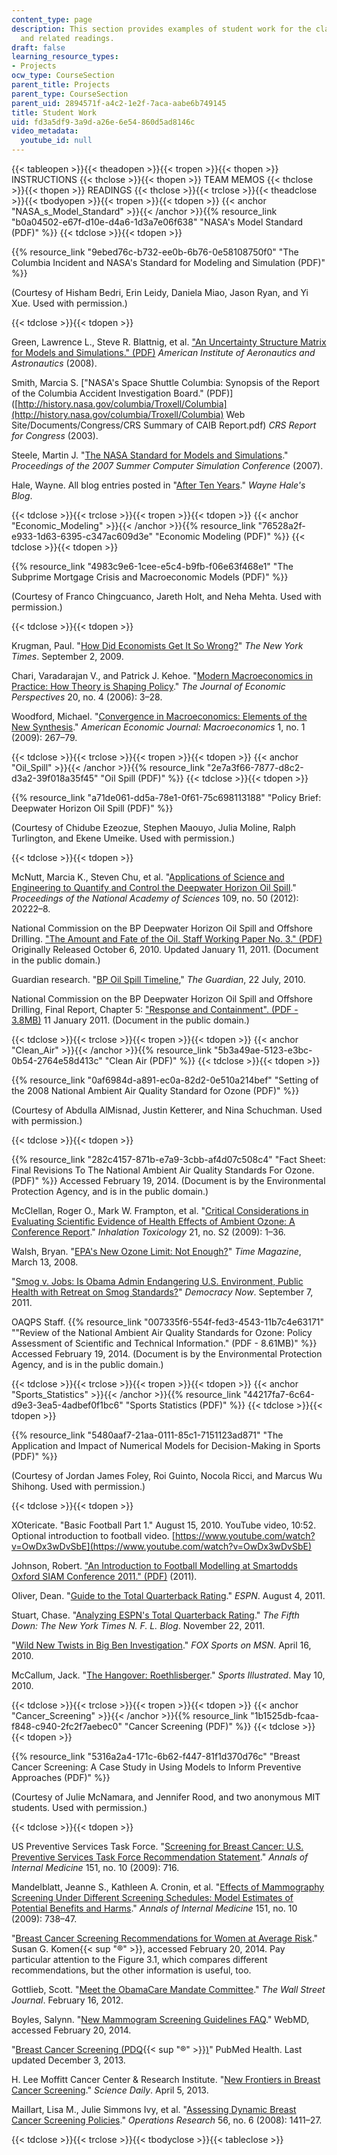 ```yaml
---
content_type: page
description: This section provides examples of student work for the class project
  and related readings.
draft: false
learning_resource_types:
- Projects
ocw_type: CourseSection
parent_title: Projects
parent_type: CourseSection
parent_uid: 2894571f-a4c2-1e2f-7aca-aabe6b749145
title: Student Work
uid: fd3a5df9-3a9d-a26e-6e54-860d5ad8146c
video_metadata:
  youtube_id: null
---
```

{{< tableopen >}}{{< theadopen >}}{{< tropen >}}{{< thopen >}}
INSTRUCTIONS
{{< thclose >}}{{< thopen >}}
TEAM MEMOS
{{< thclose >}}{{< thopen >}}
READINGS
{{< thclose >}}{{< trclose >}}{{< theadclose >}}{{< tbodyopen >}}{{< tropen >}}{{< tdopen >}}
{{< anchor "NASA_s_Model_Standard" >}}{{< /anchor >}}{{% resource_link "b0a04502-e67f-d10e-d4a6-1d3a7e06f638" "NASA's Model Standard (PDF)" %}}
{{< tdclose >}}{{< tdopen >}}

{{% resource_link "9ebed76c-b732-ee0b-6b76-0e58108750f0" "The Columbia Incident and NASA's Standard for Modeling and Simulation (PDF)" %}}

(Courtesy of Hisham Bedri, Erin Leidy, Daniela Miao, Jason Ryan, and Yi Xue. Used with permission.)

{{< tdclose >}}{{< tdopen >}}

Green, Lawrence L., Steve R. Blattnig, et al. ["An Uncertainty Structure Matrix for Models and Simulations." (PDF)](https://ntrs.nasa.gov/archive/nasa/casi.ntrs.nasa.gov/20080015748.pdf) *American Institute of Aeronautics and Astronautics* (2008).

Smith, Marcia S. \["NASA's Space Shuttle Columbia: Synopsis of the Report of the Columbia Accident Investigation Board." (PDF)\]([http://history.nasa.gov/columbia/Troxell/Columbia](http://history.nasa.gov/columbia/Troxell/Columbia) Web Site/Documents/Congress/CRS Summary of CAIB Report.pdf) *CRS Report for Congress* (2003).

Steele, Martin J. "[The NASA Standard for Models and Simulations](http://dl.acm.org/citation.cfm?id=1357912)." *Proceedings of the 2007 Summer Computer Simulation Conference* (2007).

Hale, Wayne. All blog entries posted in "[After Ten Years](http://waynehale.wordpress.com/category/after-ten-years/)." *Wayne Hale's Blog*.

{{< tdclose >}}{{< trclose >}}{{< tropen >}}{{< tdopen >}}
{{< anchor "Economic_Modeling" >}}{{< /anchor >}}{{% resource_link "76528a2f-e933-1d63-6395-c347ac609d3e" "Economic Modeling (PDF)" %}}
{{< tdclose >}}{{< tdopen >}}

{{% resource_link "4983c9e6-1cee-e5c4-b9fb-f06e63f468e1" "The Subprime Mortgage Crisis and Macroeconomic Models (PDF)" %}}

(Courtesy of Franco Chingcuanco, Jareth Holt, and Neha Mehta. Used with permission.)

{{< tdclose >}}{{< tdopen >}}

Krugman, Paul. "[How Did Economists Get It So Wrong?](http://www.nytimes.com/2009/09/06/magazine/06Economic-t.html?pagewanted=all)" *The New York Times*. September 2, 2009.

Chari, Varadarajan V., and Patrick J. Kehoe. "[Modern Macroeconomics in Practice: How Theory is Shaping Policy](http://dx.doi.org/10.1257/jep.20.4.3)." *The Journal of Economic Perspectives* 20, no. 4 (2006): 3–28.

Woodford, Michael. "[Convergence in Macroeconomics: Elements of the New Synthesis](http://dx.doi.org/10.1257/mac.1.1.267)." *American Economic Journal: Macroeconomics* 1, no. 1 (2009): 267–79.

{{< tdclose >}}{{< trclose >}}{{< tropen >}}{{< tdopen >}}
{{< anchor "Oil_Spill" >}}{{< /anchor >}}{{% resource_link "2e7a3f66-7877-d8c2-d3a2-39f018a35f45" "Oil Spill (PDF)" %}}
{{< tdclose >}}{{< tdopen >}}

{{% resource_link "a71de061-dd5a-78e1-0f61-75c698113188" "Policy Brief: Deepwater Horizon Oil Spill (PDF)" %}}

(Courtesy of Chidube Ezeozue, Stephen Maouyo, Julia Moline, Ralph Turlington, and Ekene Umeike. Used with permission.)

{{< tdclose >}}{{< tdopen >}}

McNutt, Marcia K., Steven Chu, et al. "[Applications of Science and Engineering to Quantify and Control the Deepwater Horizon Oil Spill](http://dx.doi.org/10.1073/pnas.1214389109)." *Proceedings of the National Academy of Sciences* 109, no. 50 (2012): 20222–8.

National Commission on the BP Deepwater Horizon Oil Spill and Offshore Drilling. ["The Amount and Fate of the Oil. Staff Working Paper No. 3." (PDF)](http://astro.berkeley.edu/~echiang/bp/WorkingPaper.pdf) Originally Released October 6, 2010. Updated January 11, 2011. (Document in the public domain.)

Guardian research. "[BP Oil Spill Timeline](http://www.theguardian.com/environment/2010/jun/29/bp-oil-spill-timeline-deepwater-horizon)," *The Guardian*, 22 July, 2010.

National Commission on the BP Deepwater Horizon Oil Spill and Offshore Drilling, Final Report, Chapter 5: ["Response and Containment". (PDF - 3.8MB)](http://cybercemetery.unt.edu/archive/oilspill/20121211010142/http://www.oilspillcommission.gov/sites/default/files/documents/FinalReportChapter5.pdf) 11 January 2011. (Document in the public domain.)

{{< tdclose >}}{{< trclose >}}{{< tropen >}}{{< tdopen >}}
{{< anchor "Clean_Air" >}}{{< /anchor >}}{{% resource_link "5b3a49ae-5123-e3bc-0b54-2764e58d413c" "Clean Air (PDF)" %}}
{{< tdclose >}}{{< tdopen >}}

{{% resource_link "0af6984d-a891-ec0a-82d2-0e510a214bef" "Setting of the 2008 National Ambient Air Quality Standard for Ozone (PDF)" %}}

(Courtesy of Abdulla AlMisnad, Justin Ketterer, and Nina Schuchman. Used with permission.)

{{< tdclose >}}{{< tdopen >}}

{{% resource_link "282c4157-871b-e7a9-3cbb-af4d07c508c4" "Fact Sheet: Final Revisions To The National Ambient Air Quality Standards For Ozone. (PDF)" %}} Accessed February 19, 2014. (Document is by the Environmental Protection Agency, and is in the public domain.)

McClellan, Roger O., Mark W. Frampton, et al. "[Critical Considerations in Evaluating Scientific Evidence of Health Effects of Ambient Ozone: A Conference Report](http://dx.doi.org/10.1080/08958370903176735)." *Inhalation Toxicology* 21, no. S2 (2009): 1–36.

Walsh, Bryan. "[EPA's New Ozone Limit: Not Enough?](http://content.time.com/time/health/article/0,8599,1722343,00.html)" *Time Magazine*, March 13, 2008.

"[Smog v. Jobs: Is Obama Admin Endangering U.S. Environment, Public Health with Retreat on Smog Standards?](http://www.democracynow.org/2011/9/7/smog_v_jobs_is_obama_admin)" *Democracy Now*. September 7, 2011.

OAQPS Staff. {{% resource_link "007335f6-554f-fed3-4543-11b7c4e63171" "\"Review of the National Ambient Air Quality Standards for Ozone: Policy Assessment of Scientific and Technical Information.\" (PDF - 8.61MB)" %}} Accessed February 19, 2014. (Document is by the Environmental Protection Agency, and is in the public domain.)

{{< tdclose >}}{{< trclose >}}{{< tropen >}}{{< tdopen >}}
{{< anchor "Sports_Statistics" >}}{{< /anchor >}}{{% resource_link "44217fa7-6c64-d9e3-3ea5-4adbef0f1bc6" "Sports Statistics (PDF)" %}}
{{< tdclose >}}{{< tdopen >}}

{{% resource_link "5480aaf7-21aa-0111-85c1-7151123ad871" "The Application and Impact of Numerical Models for Decision-Making in Sports (PDF)" %}}

(Courtesy of Jordan James Foley, Roi Guinto, Nocola Ricci, and Marcus Wu Shihong. Used with permission.)

{{< tdclose >}}{{< tdopen >}}

XOtericate. "Basic Football Part 1." August 15, 2010. YouTube video, 10:52. Optional introduction to football video. [https://www.youtube.com/watch?v=OwDx3wDvSbE](https://www.youtube.com/watch?v=OwDx3wDvSbE)

Johnson, Robert. ["An Introduction to Football Modelling at Smartodds Oxford SIAM Conference 2011." (PDF)](https://www.yumpu.com/en/document/read/7161436/an-introduction-to-football-modelling-at-smartodds-oxford-siam-) (2011).

Oliver, Dean. "[Guide to the Total Quarterback Rating](http://espn.go.com/nfl/story/_/id/6833215/explaining-statistics-total-quarterback-rating)." *ESPN*. August 4, 2011.

Stuart, Chase. "[Analyzing ESPN's Total Quarterback Rating](http://fifthdown.blogs.nytimes.com/2011/11/22/analyzing-espns-total-quarterback-rating/)." *The Fifth Down: The New York Times N. F. L. Blog*. November 22, 2011.

"[Wild New Twists in Big Ben Investigation](http://msn.foxsports.com/nfl/story/new-twists-in-ben-roethlisberger-sexual-assault-case-041610)." *FOX Sports on MSN*. April 16, 2010.

McCallum, Jack. "[The Hangover: Roethlisberger](https://web.archive.org/web/20150530061527/http://www.si.com/vault/2010/05/10/105935652/the-hangover-roethlisberger)." *Sports Illustrated*. May 10, 2010.

{{< tdclose >}}{{< trclose >}}{{< tropen >}}{{< tdopen >}}
{{< anchor "Cancer_Screening" >}}{{< /anchor >}}{{% resource_link "1b1525db-fcaa-f848-c940-2fc2f7aebec0" "Cancer Screening (PDF)" %}}
{{< tdclose >}}{{< tdopen >}}

{{% resource_link "5316a2a4-171c-6b62-f447-81f1d370d76c" "Breast Cancer Screening: A Case Study in Using Models to Inform Preventive Approaches (PDF)" %}}

(Courtesy of Julie McNamara, and Jennifer Rood, and two anonymous MIT students. Used with permission.)

{{< tdclose >}}{{< tdopen >}}

US Preventive Services Task Force. "[Screening for Breast Cancer: U.S. Preventive Services Task Force Recommendation Statement](http://dx.doi.org/10.7326/0003-4819-151-10-200911170-00008)." *Annals of Internal Medicine* 151, no. 10 (2009): 716.

Mandelblatt, Jeanne S., Kathleen A. Cronin, et al. "[Effects of Mammography Screening Under Different Screening Schedules: Model Estimates of Potential Benefits and Harms](http://dx.doi.org/10.7326/0003-4819-151-10-200911170-00010)." *Annals of Internal Medicine* 151, no. 10 (2009): 738–47.

"[Breast Cancer Screening Recommendations for Women at Average Risk](http://ww5.komen.org/BreastCancer/GeneralRecommendations.html)." Susan G. Komen{{< sup "®" >}}, accessed February 20, 2014. Pay particular attention to the Figure 3.1, which compares different recommendations, but the other information is useful, too.

Gottlieb, Scott. "[Meet the ObamaCare Mandate Committee](https://www.wsj.com/articles/SB10001424052970204795304577220950656734864)." *The Wall Street Journal*. February 16, 2012.

Boyles, Salynn. "[New Mammogram Screening Guidelines FAQ](http://www.webmd.com/breast-cancer/features/new-mammogram-screening-guidelines-faq)." WebMD, accessed February 20, 2014.

"[Breast Cancer Screening (PDQ](http://www.ncbi.nlm.nih.gov/pubmedhealth/PMH0032597/){{< sup "®" >}}[)](http://www.ncbi.nlm.nih.gov/pubmedhealth/PMH0032597/)" PubMed Health. Last updated December 3, 2013.

H. Lee Moffitt Cancer Center & Research Institute. "[New Frontiers in Breast Cancer Screening](http://www.sciencedaily.com/releases/2013/04/130405064434.htm)." *Science Daily*. April 5, 2013.

Maillart, Lisa M., Julie Simmons Ivy, et al. "[Assessing Dynamic Breast Cancer Screening Policies](http://dx.doi.org/10.1287/opre.1080.0614)." *Operations Research* 56, no. 6 (2008): 1411–27.

{{< tdclose >}}{{< trclose >}}{{< tbodyclose >}}{{< tableclose >}}